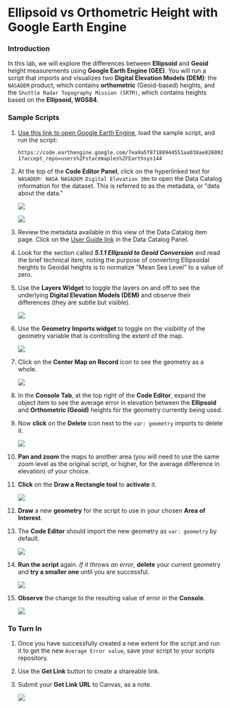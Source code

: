 # Ellipsoid vs Orthometric Height with Google Earth Engine
### Introduction
In this lab, we will explore the differences between **Ellipsoid** and **Geoid** height measurements using **Google Earth Engine (GEE)**. You will run a script that imports and visualizes two **Digital Elevation Models (DEM)**: the `NASADEM` product, which contains **orthometric** (Geoid-based) heights, and the `Shuttle Radar Topography Mission (SRTM)`, which contains heights based on the **Ellipsoid, WGS84**.

### Sample Scripts

1. [Use this link to open Google Earth Engine](https://code.earthengine.google.com/7ea9a5f87188944551aa038ae8260921?accept_repo=users%2Fstacemaples%2FEarthsys144), load the sample script, and run the script:

    `https://code.earthengine.google.com/7ea9a5f87188944551aa038ae8260921?accept_repo=users%2Fstacemaples%2FEarthsys144`

2. At the top of the **Code Editor Panel**, click on the hyperlinked text for `NASADEM: NASA NASADEM Digital Elevation 30m` to open the Data Catalog information for the dataset. This is referred to as the metadata, or "data about the data."

    ![](images/50_Coordinate_Systems_Geodesy-20626995-drop-shadow.png)

    ![](images/50_Coordinate_Systems_Geodesy-e34dd1e2-drop-shadow.png)

3. Review the metadata available in this view of the Data Catalog item page. Click on the [User Guide link](https://lpdaac.usgs.gov/documents/592/NASADEM_User_Guide_V1.pdf) in the Data Catalog Panel.
   
4. Look for the section called ***5.1.1 Ellipsoid to Geoid Conversion*** and read the brief technical item, noting the purpose of converting Ellipsoidal heights to Geoidal heights is to normalize "Mean Sea Level" to a value of zero.   

4. Use the **Layers Widget** to toggle the layers on and off to see the underlying **Digital Elevation Models (DEM)** and observe their differences (they are subtle but visible).

    ![](images/50_Coordinate_Systems_Geodesy-6f7ac410-drop-shadow.png)

5. Use the **Geometry Imports widget** to toggle on the visibility of the geometry variable that is controlling the extent of the map.

    ![](images/50_Coordinate_Systems_Geodesy-fdb611ca-drop-shadow.png)

6. Click on the **Center Map on Record** icon to see the geometry as a whole.

    ![](images/50_Coordinate_Systems_Geodesy-89e10d16-drop-shadow.png)

7. In the **Console Tab**, at the top right of the **Code Editor**, expand the object item to see the average error in elevation between the **Ellipsoid** and **Orthometric (Geoid)** heights for the geometry currently being used.

8. Now **click** on the **Delete** icon next to the `var: geometry` imports to delete it.

    ![](images/50_Coordinate_Systems_Geodesy-abdbe0b4-drop-shadow.png)

9.  **Pan and zoom** the maps to another area (you will need to use the same zoom level as the original script, or higher, for the average difference in elevation) of your choice.

10. **Click** on the **Draw a Rectangle tool** to **activate** it.

     ![](images/50_Coordinate_Systems_Geodesy-ec2136c5-drop-shadow.png)

11. **Draw** a new **geometry** for the script to use in your chosen **Area of Interest**.

12. The **Code Editor** should import the new geometry as `var: geometry` by default.

     ![](images/50_Coordinate_Systems_Geodesy-25bd6dd3-drop-shadow.png)

13. **Run the script** again. *If it throws an error*, **delete** your current geometry and **try a smaller one** until you are successful.

     ![](images/50_Coordinate_Systems_Geodesy-d5f32526-drop-shadow.png)

14. **Observe** the change to the resulting value of error in the **Console**.

     ![](images/50_Coordinate_Systems_Geodesy-db249f2a-drop-shadow.png)

### To Turn In

1. Once you have successfully created a new extent for the script and run it to get the new `Average Error value`, save your script to your scripts repository.

2. Use the **Get Link** button to create a shareable link.

3. Submit your **Get Link URL** to Canvas, as a note.

     ![](images/50_Coordinate_Systems_Geodesy-0f2bb8e9-drop-shadow.png)
